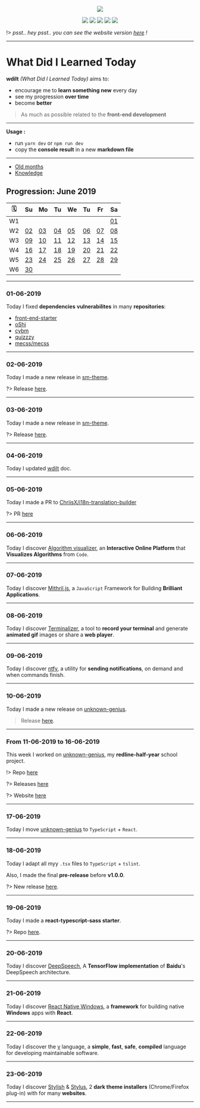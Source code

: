 <p align="center"><img src="https://raw.githubusercontent.com/blyndusk/wdilt/master/docs/logo.png"/></p>
<p align="center">
    <a href="https://github.com/blyndusk/wdilt/blob/master/package.json"><img src="https://img.shields.io/requires/github/blyndusk/wdilt.svg"/></a>
    <a href="https://github.com/blyndusk/wdilt/blob/master/LICENSE"><img src="https://img.shields.io/github/license/blyndusk/wdilt.svg"/></a>
    <a href="https://github.com/blyndusk/wdilt/releases"><img src="https://img.shields.io/github/release/blyndusk/wdilt.svg"/></a>
    <a href="https://wdilt.a-dll.com"><img src="https://img.shields.io/website/https/wdilt.a-dll.com.svg"/></a>
    <a href="https://github.com/blyndusk/wdilt/commits/master"><img src=" https://img.shields.io/github/last-commit/blyndusk/wdilt.svg"/></a>
</p>

!> *psst.. hey psst.. you can see the website version [here](https://blyndusk.github.io/wdilt/#/) !*

----

# What Did I Learned Today

**wdilt** *(What Did I Learned Today)* aims to:

- encourage me to **learn something new** every day
- see my progression **over time**
- become **better**

> As much as possible related to the **front-end development**

----

**Usage :**

- run `yarn dev` or `npm run dev`
- copy the **console result** in a new **markdown file**

----

- [Old months](/annexes/OLD.md)
- [Knowledge](/annexes/KNOWLEDGE.md)

## Progression: June 2019

| 🗓  |         Su       |         Mo       |         Tu       |         We       |         Tu       |         Fr       |         Sa       |
| -- | ---------------- | ---------------- | ---------------- | ---------------- | ---------------- | ---------------- | ---------------- |
| W1 |                  |                  |                  |                  |                  |                  |[01](#_01-06-2019)|
| W2 |[02](#_02-06-2019)|[03](#_03-06-2019)|[04](#_04-06-2019)|[05](#_05-06-2019)|[06](#_06-06-2019)|[07](#_07-06-2019)|[08](#_08-06-2019)|
| W3 |[09](#_09-06-2019)|[10](#_10-06-2019)|[11](#_11-06-2019)|[12](#_12-06-2019)|[13](#_13-06-2019)|[14](#_14-06-2019)|[15](#_15-06-2019)|
| W4 |[16](#_16-06-2019)|[17](#_17-06-2019)|[18](#_18-06-2019)|[19](#_19-06-2019)|[20](#_20-06-2019)|[21](#_21-06-2019)|[22](#_22-06-2019)|
| W5 |[23](#_23-06-2019)|[24](#_24-06-2019)|[25](#_25-06-2019)|[26](#_26-06-2019)|[27](#_27-06-2019)|[28](#_28-06-2019)|[29](#_29-06-2019)|
| W6 |[30](#_30-06-2019)|                  |                  |                  |                  |                  |                  |

----

### 01-06-2019

Today I fixed **dependencies** **vulnerabilites** in many **repositories**:

- [front-end-starter](https://github.com/blyndusk/front-end-starter)
- [oShi](https://github.com/blyndusk/oShi)
- [cybm](https://github.com/blyndusk/cybm)
- [quizzzy](https://github.com/blyndusk/quizzzy)
- [mecss/mecss](https://github.com/mecss/mecss)

----

### 02-06-2019

Today I made a new release in [sm-theme](https://github.com/blyndusk/sm-theme).

?> Release [here](https://github.com/blyndusk/sm-theme/releases/tag/1.1.0).

----

### 03-06-2019

Today I made a new release in [sm-theme](https://github.com/blyndusk/blyndusk-cli).

?> Release [here](https://github.com/blyndusk/blyndusk-cli/releases/tag/1.0.1).

----

### 04-06-2019

Today I updated [wdilt](https://github.com/blyndusk/wdilt/blob/master/README.md) doc.

----

### 05-06-2019

Today I made a PR to [ChriisX/i18n-translation-builder](https://github.com/ChriisX/i18n-translation-builder)

?> PR [here](https://github.com/ChriisX/i18n-translation-builder/pull/1)

----

### 06-06-2019

Today I discover [Algorithm visualizer](https://algorithm-visualizer.org/), an **Interactive Online Platform** that **Visualizes Algorithms** from `Code`.

----

### 07-06-2019

Today I discover [Mithril.js](https://github.com/MithrilJS/mithril.js), a `JavaScript` Framework for Building **Brilliant Applications**.

----

### 08-06-2019

Today I discover [Terminalizer](https://github.com/faressoft/terminalizer), a tool to **record your terminal** and generate **animated gif** images or share a **web player**.

----

### 09-06-2019

Today I discover [ntfy](https://github.com/dschep/ntfy), a utility for **sending notifications**, on demand and when commands finish.

----

### 10-06-2019

Today I made a new release on [unknown-genius](https://github.com/blyndusk/unknown-genius).

> Release [here](https://github.com/blyndusk/unknown-genius/releases/latest).

----

### From 11-06-2019 to 16-06-2019

This week I worked on [unknown-genius](https://github.com/blyndusk/unknown-genius), my **redline-half-year** school project.

!> Repo [here](https://github.com/blyndusk/unknown-genius)

?> Releases [here](https://github.com/blyndusk/unknown-genius/releases)

?> Website [here](https://blyndusk.github.io/unknown-genius/)

----

### 17-06-2019

Today I move [unknown-genius](https://github.com/blyndusk/unknown-genius) to `TypeScript` + `React`.

----

### 18-06-2019

Today I adapt all myy `.tsx` files to `TypeScript` + `tslint`.

Also, I made the final **pre-release** before **v1.0.0**.

?> New release [here](https://github.com/blyndusk/unknown-genius/release/latest).

----

### 19-06-2019

Today I made a **react-typescript-sass starter**.

?> Repo [here](https://https://github.com/blyndusk/react-typescript-sass-starter).

----

### 20-06-2019

Today I discover [DeepSpeech](https://github.com/mozilla/DeepSpeech),
A **TensorFlow implementation** of **Baidu**'s DeepSpeech architecture.

----

### 21-06-2019

Today I discover [React Native Windows](https://github.com/microsoft/react-native-windows), a **framework** for building native **Windows** apps with **React**.

----

### 22-06-2019

Today I discover the [v](https://github.com/vlang/v) language, a **simple**, **fast**, **safe**, **compiled** language for developing maintainable software.

----

### 23-06-2019

Today I discover [Stylish](https://chrome.google.com/webstore/detail/stylish-custom-themes-for/fjnbnpbmkenffdnngjfgmeleoegfcffe?hl=en) & [Stylus](https://chrome.google.com/webstore/detail/stylus/clngdbkpkpeebahjckkjfobafhncgmne?hl=en), 2 **dark theme installers** (Chrome/Firefox plug-in) with for many **websites**.

----
